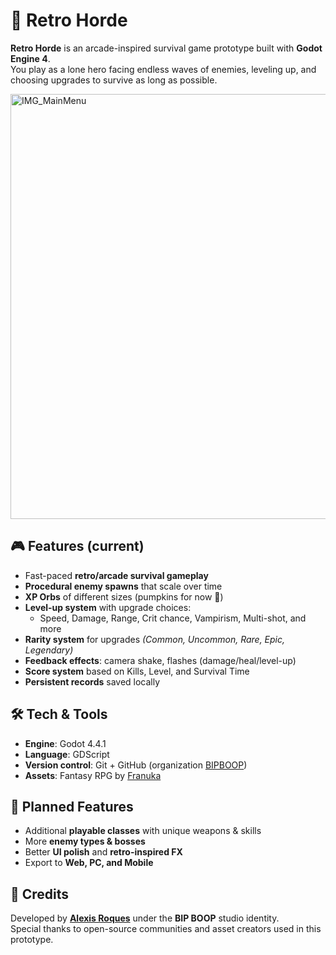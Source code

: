 # 👾 Retro Horde  

**Retro Horde** is an arcade-inspired survival game prototype built with **Godot Engine 4**.  
You play as a lone hero facing endless waves of enemies, leveling up, and choosing upgrades to survive as long as possible.  

<img width="1072" height="680" alt="IMG_MainMenu" src="https://github.com/user-attachments/assets/2831a0e9-35d0-4499-b866-ea95c4ae888e" />

## 🎮 Features (current)
- Fast-paced **retro/arcade survival gameplay**  
- **Procedural enemy spawns** that scale over time  
- **XP Orbs** of different sizes (pumpkins for now 🎃)  
- **Level-up system** with upgrade choices:  
  - Speed, Damage, Range, Crit chance, Vampirism, Multi-shot, and more  
- **Rarity system** for upgrades *(Common, Uncommon, Rare, Epic, Legendary)*  
- **Feedback effects**: camera shake, flashes (damage/heal/level-up)  
- **Score system** based on Kills, Level, and Survival Time  
- **Persistent records** saved locally  

## 🛠️ Tech & Tools
- **Engine**: Godot 4.4.1  
- **Language**: GDScript  
- **Version control**: Git + GitHub (organization [BIPBOOP](https://github.com/BIPBOOP-io))  
- **Assets**: Fantasy RPG by [Franuka](https://franuka.itch.io)

## 🚀 Planned Features
- Additional **playable classes** with unique weapons & skills
- More **enemy types & bosses**  
- Better **UI polish** and **retro-inspired FX**  
- Export to **Web, PC, and Mobile**  


## 📜 Credits
Developed by **[Alexis Roques](https://github.com/alexisrqs)** under the **BIP BOOP** studio identity.  
Special thanks to open-source communities and asset creators used in this prototype.  
